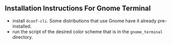 ## Installation Instructions For Gnome Terminal
+ install `dconf-cli`. Some distributions that use Gnome have it already
  pre-installed.
+ run the script of the desired color scheme that is in the `gnome_terminal`
  directory.
